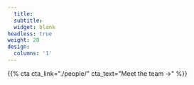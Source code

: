 ```yaml
---
  title:
  subtitle:
  widget: blank
headless: true
weight: 20
design:
  columns: '1'
---
```

  
  {{% cta cta_link="./people/" cta_text="Meet the team →" %}}